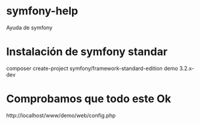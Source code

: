 # symfony-help
Ayuda de symfony

# Instalación de symfony standar
composer create-project symfony/framework-standard-edition demo 3.2.x-dev

# Comprobamos que todo este Ok
http://localhost/www/demo/web/config.php
